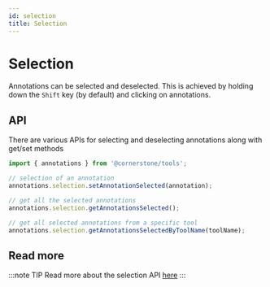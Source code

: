 ```yaml
---
id: selection
title: Selection
---
```


# Selection

Annotations can be selected and deselected. This is achieved by holding down the `Shift` key (by default) and clicking on annotations.

## API

There are various APIs for selecting and deselecting annotations along with get/set methods

```js
import { annotations } from '@cornerstone/tools';

// selection of an annotation
annotations.selection.setAnnotationSelected(annotation);

// get all the selected annotations
annotations.selection.getAnnotationsSelected();

// get all selected annotations from a specific tool
annotations.selection.getAnnotationsSelectedByToolName(toolName);
```

## Read more

:::note TIP
Read more about the selection API [here](/api/tools/namespace/annotation#selection)
:::
